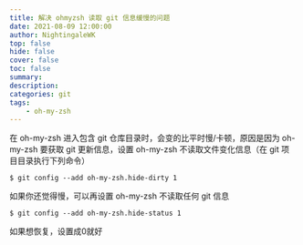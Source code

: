 ```yaml
---
title: 解决 ohmyzsh 读取 git 信息缓慢的问题
date: 2021-08-09 12:00:00
author: NightingaleWK
top: false
hide: false
cover: false
toc: false
summary: 
description: 
categories: git
tags:
    - oh-my-zsh
---
```

在 oh-my-zsh 进入包含 git 仓库目录时，会变的比平时慢/卡顿，原因是因为 oh-my-zsh 要获取 git 更新信息，设置 oh-my-zsh 不读取文件变化信息（在 git 项目目录执行下列命令）

```
$ git config --add oh-my-zsh.hide-dirty 1
```

如果你还觉得慢，可以再设置 oh-my-zsh 不读取任何 git 信息
```
$ git config --add oh-my-zsh.hide-status 1
```
如果想恢复，设置成0就好
